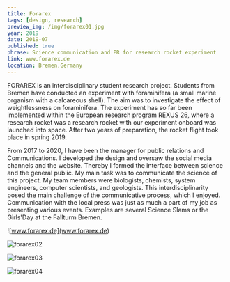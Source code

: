 ```yaml
---
title: Forarex
tags: [design, research]
preview_img: /img/forarex01.jpg
year: 2019
date: 2019-07
published: true
phrase: Science communication and PR for research rocket experiment
link: www.forarex.de
location: Bremen,Germany
---
```


FORAREX is an interdisciplinary student research project. Students from Bremen have conducted an experiment with foraminifera (a small marine organism with a calcareous shell). The aim was to investigate the effect of weightlessness on foraminifera. The experiment has so far been implemented within the European research program REXUS 26, where a research rocket was a research rocket with our experiment onboard was launched into space. After two years of preparation, the rocket flight took place in spring 2019.

From 2017 to 2020, I have been the manager for public relations and Communications. I developed the design and oversaw
the social media channels and the website. Thereby I formed the interface between science and the general public. My main task was to communicate the science of this project. My team members were biologists, chemists, system engineers, computer scientists, and geologists. This interdisciplinarity posed the main challenge of the communicative process, which I enjoyed. Communication with the local press was just as much a part of my job as presenting various events. Examples are several Science Slams or the Girls'Day at the Fallturm Bremen.

![www.forarex.de](www.forarex.de)

![forarex02](/img/forarex02.png)

![forarex03](/img/forarex03.png)

![forarex04](/img/forarex04.jpg)
